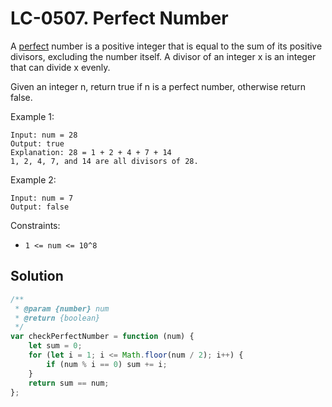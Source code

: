 # LC-0507. Perfect Number

A [perfect](https://en.wikipedia.org/wiki/Perfect_number) number is a positive integer that is equal to the sum of its positive divisors, excluding the number itself. A divisor of an integer x is an integer that can divide x evenly.

Given an integer n, return true if n is a perfect number, otherwise return false.

Example 1:

```
Input: num = 28
Output: true
Explanation: 28 = 1 + 2 + 4 + 7 + 14
1, 2, 4, 7, and 14 are all divisors of 28.
```

Example 2:

```
Input: num = 7
Output: false
```

Constraints:

-   `1 <= num <= 10^8`

## Solution

```javascript
/**
 * @param {number} num
 * @return {boolean}
 */
var checkPerfectNumber = function (num) {
    let sum = 0;
    for (let i = 1; i <= Math.floor(num / 2); i++) {
        if (num % i == 0) sum += i;
    }
    return sum == num;
};
```
